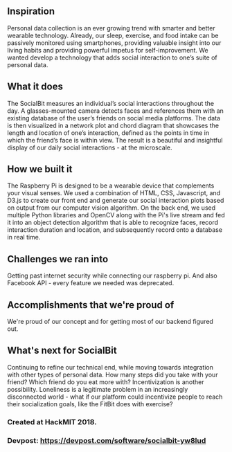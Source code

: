 ## Inspiration
Personal data collection is an ever growing trend with smarter and better wearable technology. Already, our sleep, exercise, and food intake can be passively monitored using smartphones, providing valuable insight into our living habits and providing powerful impetus for self-improvement. We wanted develop a technology that adds social interaction to one’s suite of personal data.

## What it does
The SocialBit measures an individual’s social interactions throughout the day. A glasses-mounted camera detects faces and references them with an existing database of the user’s friends on social media platforms. The data is then visualized in a network plot and chord diagram that showcases the length and location of one’s interaction, defined as the points in time in which the friend’s face is within view. The result is a beautiful and insightful display of our daily social interactions - at the microscale.

## How we built it
The Raspberry Pi is designed to be a wearable device that complements your visual senses.
We used a combination of HTML, CSS, Javascript, and D3.js to create our front end and generate our social interaction plots based on output from our computer vision algorithm.
On the back end, we used multiple Python libraries and OpenCV along with the Pi's live stream and fed it into an object detection algorithm that is able to recognize faces, record interaction duration and location, and subsequently record onto a database in real time.

## Challenges we ran into
Getting past internet security while connecting our raspberry pi.
And also Facebook API - every feature we needed was deprecated.

## Accomplishments that we're proud of
We're proud of our concept and for getting most of our backend figured out. 

## What's next for SocialBit
Continuing to refine our technical end, while moving towards integration with other types of personal data. How many steps did you take with your friend? Which friend do you eat more with?
Incentivization is another possibility. Loneliness is a legitimate problem in an increasingly disconnected world - what if our platform could incentivize people to reach their socialization goals, like the FitBit does with exercise?

### Created at HackMIT 2018.
### Devpost: https://devpost.com/software/socialbit-yw8lud

